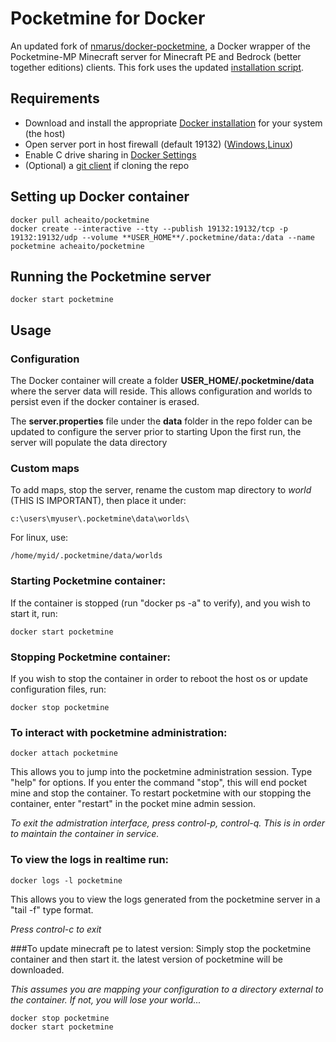 # Pocketmine for Docker
An updated fork of [nmarus/docker-pocketmine](https://github.com/nmarus/docker-pocketmine), a Docker wrapper of the Pocketmine-MP Minecraft server for Minecraft PE and Bedrock (better together editions) clients. 
This fork uses the updated [installation script](https://get.pmmp.io).

## Requirements
* Download and install the appropriate [Docker installation](https://www.docker.com/) for your system (the host)
* Open server port in host firewall (default 19132) ([Windows](https://docs.microsoft.com/en-us/sql/database-engine/configure-windows/configure-a-windows-firewall-for-database-engine-access),[Linux](https://help.ubuntu.com/lts/serverguide/firewall.html))
* Enable C drive sharing in [Docker Settings](https://beta.docker.com/docs/windows/getting-started/#docker-settings)  
* (Optional) a [git client](https://git-scm.com/downloads) if cloning the repo

## Setting up Docker container 
	docker pull acheaito/pocketmine	
	docker create --interactive --tty --publish 19132:19132/tcp -p 19132:19132/udp --volume **USER_HOME**/.pocketmine/data:/data --name pocketmine acheaito/pocketmine

## Running the Pocketmine server
	docker start pocketmine
    
## Usage
### Configuration
The Docker container will create a folder **USER_HOME/.pocketmine/data** where the server data will reside. This allows configuration and worlds to persist even if the docker container is erased.

The **server.properties** file under the **data** folder in the repo folder can be updated to configure the server prior to starting
Upon the first run, the server will populate the data directory

### Custom maps
To add maps, stop the server, rename the custom map directory to *world* (THIS IS IMPORTANT), then place it under:

    c:\users\myuser\.pocketmine\data\worlds\ 

For linux, use:

    /home/myid/.pocketmine/data/worlds

### Starting Pocketmine container:
If the container is stopped (run "docker ps -a" to verify), and you wish to start it, run: 

    docker start pocketmine

### Stopping Pocketmine container:
If you wish to stop the container in order to reboot the host os or update configuration files, run:

    docker stop pocketmine

### To interact with pocketmine administration:

    docker attach pocketmine
    
This allows you to jump into the pocketmine administration session. Type "help" for options. If you enter the command "stop", this will end pocket mine and stop the container. To restart pocketmine with our stopping the container, enter "restart" in the pocket mine admin session.
    
*To exit the admistration interface, press control-p, control-q. This is in order to maintain the container in service.*

### To view the logs in realtime run:

    docker logs -l pocketmine
    
This allows you to view the logs generated from the pocketmine server in a "tail -f" type format. 
    
*Press control-c to exit*

###To update minecraft pe to latest version:
Simply stop the pocketmine container and then start it. the latest version of pocketmine will be downloaded. 

*This assumes you are mapping your configuration to a directory external to the container. If not, you will lose your world...*

    docker stop pocketmine
    docker start pocketmine